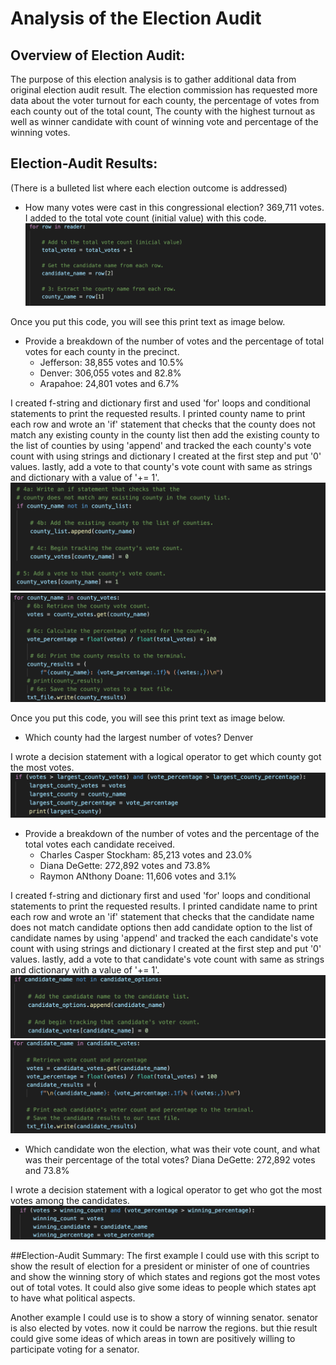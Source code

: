 #  Analysis of the Election Audit
## Overview of Election Audit:
The purpose of this election analysis is to gather additional data from original election audit result. The election commission has requested more data about the voter turnout for each county, the percentage of votes from each county out of the total count, The county with the highest turnout as well as winner candidate with count of winning vote and percentage of the winning votes.


## Election-Audit Results:
(There is a bulleted list where each election outcome is addressed)

- How many votes were cast in this congressional election? 
369,711 votes. I added to the total vote count (initial value) with this code.
![total_votes_code](https://github.com/msjj622/Election_Analysis/blob/main/Images/total_votes_code.png)

Once you put this code, you will see this print text as image below.


- Provide a breakdown of the number of votes and the percentage of total votes for each county in the precinct.
  - Jefferson: 38,855 votes and 10.5%
  - Denver: 306,055 votes and 82.8%
  - Arapahoe: 24,801 votes and 6.7%

I created f-string and dictionary first and used 'for' loops and conditional statements to print the requested results. I printed county name to print each row and wrote an 'if' statement that checks that the county does not match any existing county in the county list then add the existing county to the list of counties by using 'append' and tracked the each county's vote count with using strings and dictionary I created at the first step and put '0' values. lastly, add a vote to that county's vote count with same as strings and dictionary with a value of '+= 1'.
![county_list_votes_code](https://github.com/msjj622/Election_Analysis/blob/main/Images/county_list_votes_code.png)
![county_votes_percentage_code](https://github.com/msjj622/Election_Analysis/blob/main/Images/county_votes_percentage_code.png)

Once you put this code, you will see this print text as image below.


- Which county had the largest number of votes?
Denver

I wrote a decision statement with a logical operator to get which county got the most votes.
![largest_county_votes_code](https://github.com/msjj622/Election_Analysis/blob/main/Images/largest_county_votes_code.png)


- Provide a breakdown of the number of votes and the percentage of the total votes each candidate received.
  - Charles Casper Stockham: 85,213 votes and 23.0%
  - Diana DeGette: 272,892 votes and 73.8%
  - Raymon ANthony Doane: 11,606 votes and 3.1%

I created f-string and dictionary first and used 'for' loops and conditional statements to print the requested results. I printed candidate name to print each row and wrote an 'if' statement that checks that the candidate name does not match candidate options then add candidate option to the list of candidate names by using 'append' and tracked the each candidate's vote count with using strings and dictionary I created at the first step and put '0' values. lastly, add a vote to that candidate's vote count with same as strings and dictionary with a value of '+= 1'.
![Candidate_name_list_votes_code](https://github.com/msjj622/Election_Analysis/blob/main/Images/Candidate_name_list_votes_code.png)
![candidate_votes_percentage_code](https://github.com/msjj622/Election_Analysis/blob/main/Images/candidate_votes_percentage_code.png)


- Which candidate won the election, what was their vote count, and what was their percentage of the total votes?
Diana DeGette: 272,892 votes and 73.8%

I wrote a decision statement with a logical operator to get who got the most votes among the candidates.
![winning_candidate_votes_code](https://github.com/msjj622/Election_Analysis/blob/main/Images/winning_candidate_votes_code.png)


##Election-Audit Summary: 
The first example I could use with this script to show the result of election for a president or minister of one of countries and show the winning story of which states and regions got the most votes out of total votes. It could also give some ideas to people which states apt to have what political aspects.

Another example I could use is to show a story of winning senator. senator is also elected by votes. now it could be narrow the regions. but thie result could give some ideas of which areas in town are positively willing to participate voting for a senator.
